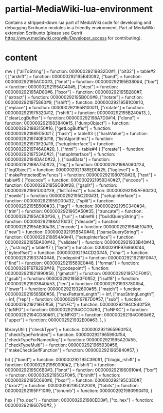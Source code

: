 # partial-MediaWiki-lua-environment
Contains a stripped-down lua part of MediaWiki code for developing and debugging Scribunto modules in a friendly environment.                Part of MediaWiki extension Scribunto (please see Gerrit https://www.mediawiki.org/wiki/Developer_access for contributing).

# content
mw {
    ["allToString"] = function: 00000029219832D0#1,
    ["bit32"] = table#2 {
      ["arshift"] = function: 000000292195B400#2,
      ["band"] = function: 000000292195AC00#3,
      ["bnot"] = function: 000000292195B380#4,
      ["bor"] = function: 000000292195AC40#5,
      ["btest"] = function: 000000292195AD80#6,
      ["bxor"] = function: 000000292195B280#7,
      ["extract"] = function: 000000292195B0C0#8,
      ["lrotate"] = function: 0000002921975860#9,
      ["lshift"] = function: 000000292195B1C0#10,
      ["replace"] = function: 000000292195B100#11,
      ["rrotate"] = function: 0000002921975320#12,
      ["rshift"] = function: 000000292195B240#13,
    },
    ["clearLogBuffer"] = function: 000000292198A7D0#14,
    ["clone"] = function: 0000002921983840#15,
    ["dumpObject"] = function: 0000002921983150#16,
    ["getLogBuffer"] = function: 0000002921989D50#17,
    ["hash"] = table#3 {
      ["hashValue"] = function: 00000029219740E0#18,
      ["listAlgorithms"] = function: 0000002921973F20#19,
      ["setupInterface"] = function: 00000029219746A0#20,
    },
    ["html"] = table#4 {
      ["create"] = function: 00000029219753A0#21,
      ["setupInterface"] = function: 000000292194DA40#22,
    },
    ["loadData"] = function: 000000292198A750#23,
    ["log"] = function: 000000292198A090#24,
    ["logObject"] = function: 0000002921989ED0#25,
    ["loglevel"] = 3,
    ["makeProtectedEnvFuncs"] = function: 0000002921980750#26,
    ["text"] = table#5 {
      ["decode"] = function: 0000002921959D40#27,
      ["encode"] = function: 0000002921959D80#28,
      ["gsplit"] = function: 0000002921961D00#29,
      ["listToText"] = function: 000000292195AF80#30,
      ["nowiki"] = function: 000000292195C200#31,
      ["setupInterface"] = function: 0000002921959D00#32,
      ["split"] = function: 000000292195B500#33,
      ["tag"] = function: 000000292195C340#34,
      ["trim"] = function: 0000002921965A50#35,
      ["truncate"] = function: 000000292195AC80#36,
    },
    ["uri"] = table#6 {
      ["buildQueryString"] = function: 000000292198A210#37,
      ["decode"] = function: 000000292195AE00#38,
      ["encode"] = function: 0000002921984E10#39,
      ["new"] = function: 000000292195B540#40,
      ["parseQueryString"] = function: 00000029219854A0#41,
      ["setupInterface"] = function: 000000292195BA00#42,
      ["validate"] = function: 0000002921933B40#43,
    },
    ["ustring"] = table#7 {
      ["byte"] = function: 000000291F976860#44,
      ["byteoffset"] = function: 000000292194CD20#45,
      ["char"] = function: 0000002921933740#46,
      ["codepoint"] = function: 00000029219218F0#47,
      ["find"] = function: 00000029219580E0#48,
      ["format"] = function: 000000291F978290#49,
      ["gcodepoint"] = function: 0000002921921990#50,
      ["gmatch"] = function: 0000002921957CF0#51,
      ["gsub"] = function: 00000029219583F0#52,
      ["isutf8"] = function: 0000002921933640#53,
      ["len"] = function: 0000002921933780#54,
      ["lower"] = function: 0000002921932600#55,
      ["match"] = function: 00000029219585B0#56,
      ["maxPatternLength"] = inf,
      ["maxStringLength"] = inf,
      ["rep"] = function: 000000291F9787D0#57,
      ["sub"] = function: 00000029219219E0#58,
      ["toNFC"] = function: 000000292194C840#59,
      ["toNFD"] = function: 000000292194CCC0#60,
      ["toNFKC"] = function: 000000292194CD80#61,
      ["toNFKD"] = function: 000000292194C060#62,
      ["upper"] = function: 0000002921932E00#63,
    },
}

libraryUtil {
    ["checkType"] = function: 0000002921965960#53,
    ["checkTypeForIndex"] = function: 0000002921965990#54,
    ["checkTypeForNamedArg"] = function: 0000002921965A20#55,
    ["checkTypeMulti"] = function: 0000002921965930#56,
    ["makeCheckSelfFunction"] = function: 0000002921965840#57,
}

bit {
  ["band"] = function: 000000292195C390#1,
  ["blogic_rshift"] = function: 0000002921960090#2,
  ["blshift"] = function: 000000292195C6B0#3,
  ["bnot"] = function: 0000002921960910#4,
  ["bor"] = function: 000000292195C2F0#5,
  ["brshift"] = function: 000000292195C660#6,
  ["bxor"] = function: 000000292195C3E0#7,
  ["bxor2"] = function: 000000292195CA20#8,
  ["tobits"] = function: 000000292195FF10#9,
  ["tonumb"] = function: 0000002921980990#10,
}

hex {
  ["to_dec"] = function: 0000002921980ED0#1,
  ["to_hex"] = function: 0000002921960790#2,
}

